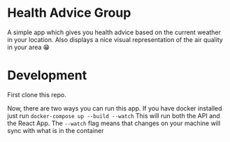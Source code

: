 # Health Advice Group

A simple app which gives you health advice based on the current weather in your location. Also displays a nice visual representation of the air quality in your area 😁

# Development

First clone this repo.

Now, there are two ways you can run this app. If you have docker installed just run `docker-compose up --build --watch`
This will run both the API and the React App. The `--watch` flag means that changes on your machine will sync with what is in the container
